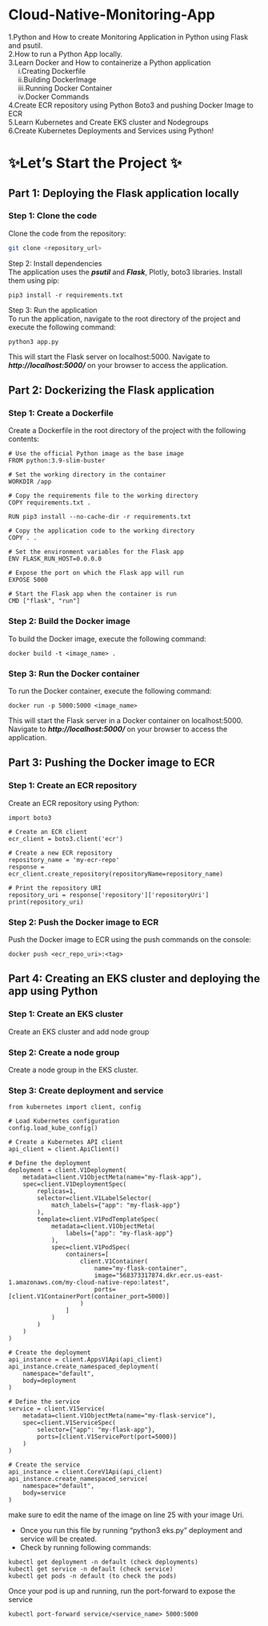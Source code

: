 # Cloud-Native-Monitoring-App
1.Python and How to create Monitoring Application in Python using Flask and psutil.  
2.How to run a Python App locally.  
3.Learn Docker and How to containerize a Python application  
&nbsp;&nbsp;&nbsp;&nbsp; i.Creating Dockerfile  
&nbsp;&nbsp;&nbsp;&nbsp; ii.Building DockerImage  
&nbsp;&nbsp;&nbsp;&nbsp; iii.Running Docker Container  
&nbsp;&nbsp;&nbsp;&nbsp; iv.Docker Commands  
4.Create ECR repository using Python Boto3 and pushing Docker Image to ECR  
5.Learn Kubernetes and Create EKS cluster and Nodegroups  
6.Create Kubernetes Deployments and Services using Python!  
# ✨Let’s Start the Project ✨  

## Part 1: Deploying the Flask application locally
### Step 1: Clone the code  
Clone the code from the repository:   

```bash
git clone <repository_url>
```
Step 2: Install dependencies  
The application uses the ***psutil*** and ***Flask***, Plotly, boto3 libraries. Install them using pip:  
```
pip3 install -r requirements.txt
```
Step 3: Run the application  
To run the application, navigate to the root directory of the project and execute the following command:  
```
python3 app.py
```
This will start the Flask server on localhost:5000. Navigate to ***http://localhost:5000/*** on your browser to access the application.

## Part 2: Dockerizing the Flask application  
### Step 1: Create a Dockerfile  
Create a Dockerfile in the root directory of the project with the following contents:  
```
# Use the official Python image as the base image
FROM python:3.9-slim-buster

# Set the working directory in the container
WORKDIR /app

# Copy the requirements file to the working directory
COPY requirements.txt .

RUN pip3 install --no-cache-dir -r requirements.txt

# Copy the application code to the working directory
COPY . .

# Set the environment variables for the Flask app
ENV FLASK_RUN_HOST=0.0.0.0

# Expose the port on which the Flask app will run
EXPOSE 5000

# Start the Flask app when the container is run
CMD ["flask", "run"]
```
### Step 2: Build the Docker image  
To build the Docker image, execute the following command:
```
docker build -t <image_name> .
```
### Step 3: Run the Docker container  
To run the Docker container, execute the following command:  
```
docker run -p 5000:5000 <image_name>
```
This will start the Flask server in a Docker container on localhost:5000. Navigate to ***http://localhost:5000/*** on your browser to access the application.
## Part 3: Pushing the Docker image to ECR  
### Step 1: Create an ECR repository
Create an ECR repository using Python:  
```
import boto3

# Create an ECR client
ecr_client = boto3.client('ecr')

# Create a new ECR repository
repository_name = 'my-ecr-repo'
response = ecr_client.create_repository(repositoryName=repository_name)

# Print the repository URI
repository_uri = response['repository']['repositoryUri']
print(repository_uri)
```
### Step 2: Push the Docker image to ECR  
Push the Docker image to ECR using the push commands on the console:  
```
docker push <ecr_repo_uri>:<tag>
```
## Part 4: Creating an EKS cluster and deploying the app using Python  
### Step 1: Create an EKS cluster  
Create an EKS cluster and add node group

### Step 2: Create a node group  
Create a node group in the EKS cluster.

### Step 3: Create deployment and service
```
from kubernetes import client, config

# Load Kubernetes configuration
config.load_kube_config()

# Create a Kubernetes API client
api_client = client.ApiClient()

# Define the deployment
deployment = client.V1Deployment(
    metadata=client.V1ObjectMeta(name="my-flask-app"),
    spec=client.V1DeploymentSpec(
        replicas=1,
        selector=client.V1LabelSelector(
            match_labels={"app": "my-flask-app"}
        ),
        template=client.V1PodTemplateSpec(
            metadata=client.V1ObjectMeta(
                labels={"app": "my-flask-app"}
            ),
            spec=client.V1PodSpec(
                containers=[
                    client.V1Container(
                        name="my-flask-container",
                        image="568373317874.dkr.ecr.us-east-1.amazonaws.com/my-cloud-native-repo:latest",
                        ports=[client.V1ContainerPort(container_port=5000)]
                    )
                ]
            )
        )
    )
)

# Create the deployment
api_instance = client.AppsV1Api(api_client)
api_instance.create_namespaced_deployment(
    namespace="default",
    body=deployment
)

# Define the service
service = client.V1Service(
    metadata=client.V1ObjectMeta(name="my-flask-service"),
    spec=client.V1ServiceSpec(
        selector={"app": "my-flask-app"},
        ports=[client.V1ServicePort(port=5000)]
    )
)

# Create the service
api_instance = client.CoreV1Api(api_client)
api_instance.create_namespaced_service(
    namespace="default",
    body=service
)
```
make sure to edit the name of the image on line 25 with your image Uri.

- Once you run this file by running “python3 eks.py” deployment and service will be created.
- Check by running following commands:
```
kubectl get deployment -n default (check deployments)
kubectl get service -n default (check service)
kubectl get pods -n default (to check the pods)
```
Once your pod is up and running, run the port-forward to expose the service
```
kubectl port-forward service/<service_name> 5000:5000
```
